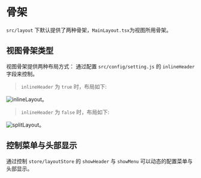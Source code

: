 # 骨架

`src/layout` 下默认提供了两种骨架，`MainLayout.tsx`为视图所用骨架。

## 视图骨架类型

视图骨架提供两种布局方式： 通过配置 `src/config/setting.js` 的 `inlineHeader` 字段来控制。

> `inlineHeader` 为 `true` 时，布局如下:

![inlineLayout](/media/inlineLayout.png)。

> `inlineHeader` 为 `false` 时，布局如下:

![splitLayout](/media/splitLayout.png)。

## 控制菜单与头部显示

通过控制 `store/layoutStore` 的 `showHeader` 与 `showMenu` 可以动态的配置菜单与头部显示。